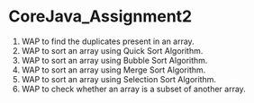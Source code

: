 # CoreJava_Assignment2
1. WAP to find the duplicates present in an array.
2. WAP to sort an array using Quick Sort Algorithm.
3. WAP to sort an array using Bubble Sort Algorithm.
4. WAP to sort an array using Merge Sort Algorithm.
5. WAP to sort an array using Selection Sort Algorithm.
6. WAP to check whether an array is a subset of another array.
